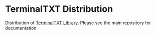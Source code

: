 # TerminalTXT Distribution
Distribution of [TerminalTXT Library](https://github.com/figraham/terminaltxt). Please see the main repository for documentation.
